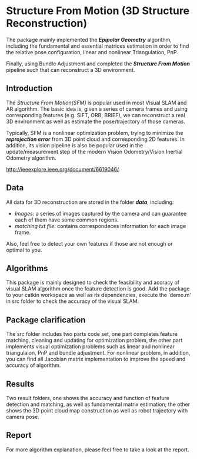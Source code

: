 # Structure From Motion (3D Structure Reconstruction)
The package mainly implemented the **_Epipolar Geometry_** algorithm, including the fundamental and essential matrices estimation in order to find the relative pose configuration, linear and nonlinear Triangulation, PnP.      

Finally, using Bundle Adjustment and completed the **_Structure From Motion_** pipeline such that can reconstruct a 3D environment.

Introduction
------------
The _Structure From Motion(SFM)_ is popular used in most Visual SLAM and AR algorithm. The basic idea is, given a series of camera frames and using corresponding features (e.g. SIFT, ORB, BRIEF), we can reconstruct a real 3D environment as well as estimate the pose/trajectory of those cameras.       

Typically, SFM is a nonlinear optimization problem, trying to minimize the **_reprojection error_** from 3D point cloud and corresponding 2D features. In addition, its vision pipeline is also be popular used in the update/measurement step of the modern Vision Odometry/Vision Inertial Odometry algorithm.

http://ieeexplore.ieee.org/document/6619046/

Data
----
All data for 3D reconstruction are stored in the folder **_data_**, including:
* _Images_: a series of images captured by the camera and can guarantee each of them have some common regions.
* _matching txt file_: contains correspondeces information for each image frame.

Also, feel free to detect your own features if those are not enough or optimal to you.


Algorithms
----------


This package is mainly designed to check the feasibility and accracy of visual SLAM algorithm once the feature detection is good. Add the package to your catkin workspace as well as its dependencies, execute the 'demo.m' in src folder to check the accuracy of the visual SLAM.

Package clarification
------------------------
The src folder includes two parts code set, one part completes feature matching, cleaning and updating for optimization problem, the other part implements visual optimization problems such as linear and nonlinear triangulaion, PnP and bundle adjustment. For nonlinear problem, in addition, you can find all Jacobian matrix implementation to improve the speed and accuracy of algorithm.

Results
-------
Two result folders, one shows the accuracy and function of feafure detection and matching, as well as fundamental matrix estimation; the other shows the 3D point cloud map construction as well as robot trajectory with camera pose. 

Report
------
For more algorithm explanation, please feel free to take a look at the report.
